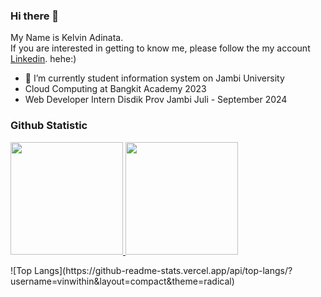 ### Hi there 👋
My Name is Kelvin Adinata.\
If you are interested in getting to know me, please follow the my account [Linkedin](https://www.linkedin.com/in/kelvin-adinata-b26997229/). hehe:)



- 🔭 I’m currently student information system on Jambi University
- Cloud Computing at Bangkit Academy 2023
- Web Developer Intern Disdik Prov Jambi Juli - September 2024

  
### Github Statistic
<p align="left">
<a href="https://github.com/vinwithin">
  <img height="180em" src="https://github-readme-stats-eight-theta.vercel.app/api?username=vinwithin&show_icons=true&theme=algolia&include_all_commits=true&count_private=true"/>
  <img height="180em" src="https://github-readme-stats-eight-theta.vercel.app/api/top-langs/?username=vinwithin&layout=compact&langs_count=8&theme=algolia"/>
</a>
</p>
![Top Langs](https://github-readme-stats.vercel.app/api/top-langs/?username=vinwithin&layout=compact&theme=radical)

